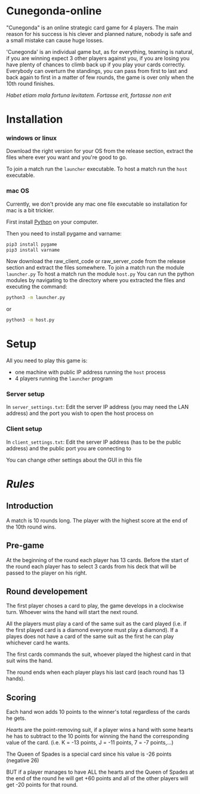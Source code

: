 # Cunegonda-online
"Cunegonda" is an online strategic card game for 4 players. The main reason for his success is his clever and planned nature, nobody is safe and a small mistake can cause huge losses.

'Cunegonda' is an individual game but, as for everything, teaming is natural, if you are winning expect 3 other players against you, if you are losing you have plenty of chances to climb back up if you play your cards correctly. Everybody can overturn the standings, you can pass from first to last and back again to first in a matter of few rounds, the game is over only when the 10th round finishes.

*Habet etiam mala fortuna levitatem. Fortasse erit, fortasse non erit*

# Installation
### windows or linux
Download the right version for your OS from the release section, extract the files where ever you want and you're good to go.

To join a match run the ``launcher`` executable.
To host a match run the ``host`` executable.

### mac OS
Currently, we don't provide any mac one file executable so installation for mac is a bit trickier.

First install [Python](https://www.python.org/downloads/) on your computer.

Then you need to install pygame and varname:

```sh
pip3 install pygame
pip3 install varname
```

Now download the raw_client_code or raw_server_code from the release section and extract the files somewhere.
To join a match run the module ``launcher.py``
To host a match run the module ``host.py``
You can run the python modules by navigating to the directory where you extracted the files and executing the command:
```sh
python3 -m launcher.py
```
or
```sh
python3 -m host.py
```

# Setup
All you need to play this game is:
- one machine with public IP address running the ``host`` process
- 4 players running the ``launcher`` program

### Server setup
In ``server_settings.txt``:
Edit the server IP address (you may need the LAN address) and the port you wish to open the host process on

### Client setup
In ``client_settings.txt``:
Edit the server IP address (has to be the public address) and the public port you are connecting to

You can change other settings about the GUI in this file



# _Rules_

## Introduction
A match is 10 rounds long.
The player with the highest score at the end of the 10th round wins.

## Pre-game
At the beginning of the round each player has 13 cards.
Before the start of the round each player has to select 3 cards from his deck that will be passed to the player on his right.

## Round developement
The first player choses a card to play, the game develops in a clockwise turn. Whoever wins the hand will start the next round.

All the players must play a card of the same suit as the card played (i.e. if the first played card is a diamond everyone must play a diamond).
If a playes does not have a card of the same suit as the first he can play whichever card he wants.

The first cards commands the suit, whoever played the highest card in that suit wins the hand.

The round ends when each player plays his last card (each round has 13 hands).

## Scoring
Each hand won adds 10 points to the winner's total regardless of the cards he gets.

_Hearts_ are the point-removing suit, if a player wins a hand with some hearts he has to subtract to the 10 points for winning the hand the corresponding value of the card.
(i.e. K = -13 points, J = -11 points, 7 = -7 points,...)

The Queen of Spades is a special card since his value is -26 points (negative 26)

BUT if a player manages to have ALL the hearts and the Queen of Spades at the end of the round he will get +60 points and all of the other players will get -20 points for that round.


